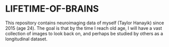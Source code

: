 # LIFETIME-OF-BRAINS
This repository contains neuroimaging data of myself (Taylor Hanayik) since 2015 (age 24). The goal is that by the time I reach old age, I will have a vast collection of images to look back on, and perhaps be studied by others as a longitudinal dataset. 

